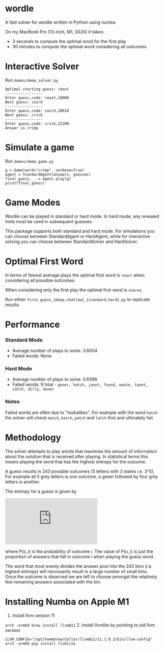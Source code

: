 # wordle

A fast solver for wordle written in Python using numba.

On my MacBook Pro (13-inch, M1, 2020) it takes:
- 3 seconds to compute the optimal word for the first play
- 30 minutes to compute the optimal word considering all outcomes

# Interactive Solver

Run `demos/demo_solver.py`

    Optimal starting guess: reast
    -----------------
    Enter guess,code: reast,10000
    Next guess: courd
    -----------------
    Enter guess,code: courd,20010
    Next guess: crick
    -----------------
    Enter guess,code: crick,22200
    Answer is crimp

# Simulate a game

Run `demos/demo_game.py`

    g = Game(word="crimp", verbose=True)
    agent = StandardAgent(answers, guesses)
    final_guess, _ = agent.play(g)
    print(final_guess)

# Game Modes

Wordle can be played in standard or hard mode. In hard mode, any revealed hints must be used in subsequent guesses.

This package supports both standard and hard mode. For simulations you can choose between StandardAgent or HardAgent, while
for interactive solving you can choose between StandardSolver and HardSolver.

# Optimal First Word

In terms of fewest average plays the optimal first word is `reast` when
considering all possible outcomes.

When considering only the first play the optimal first word is `soares`.

Run either `first_guess_{deep,shallow}_{standard,hard}.py` to replicate results.

# Performance

### Standard Mode

- Average number of plays to solve: 3.6004
- Failed words: None

### Hard Mode

- Average number of plays to solve: 3.6396
- Failed words: 9 total - `goner, hatch, jaunt, found, waste, taunt, catch, dilly, boxer`

### Notes

Failed words are often due to "lookalikes". For example with the word `hatch` the solver will check `match`, `batch`, `patch` and `latch` first and ultimately fail.

# Methodology

The solver attempts to play words that maximise the amount of information about the solution that is received after playing.
In statistical terms this means playing the word that has the highest entropy for the outcome.

A guess results in 243 possible outcomes (5 letters with 3 states i.e. 3^5). For example all 5 grey letters is one outcome, a green followed by four grey letters is another.

The entropy for a guess is given by 

![equation](http://www.sciweavers.org/tex2img.php?eq=-%20%5Csum_%7Bi%3D1%7D%5E%7B243%7D%20P%28o_i%29%20%5Clog%7BP%28o_i%29%7D&bc=White&fc=Black&im=jpg&fs=12&ff=arev&edit=0)

where P(o_i) is the probability of outcome i. The value of P(o_i) is just the proportion
of answers that fall in outcome i when playing the guess word.

The word that most evenly divides the answer pool into the 243 bins (i.e. highest entropy) will neccesarily result in a large number of small bins. Once the outcome is observed we are left to choose amongst the relatively few remaining answers associated with the bin.

# Installing Numba on Apple M1

1. Install llvm version 11

`arch -arm64 brew install llvm@11`
2. Install llvmlite by pointing to old llvm version

`LLVM_CONFIG="/opt/homebrew/Cellar/llvm@11/11.1.0_3/bin/llvm-config" arch -arm64 pip install llvmlite`